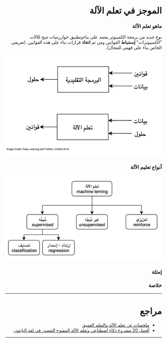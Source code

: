 <div dir="rtl" lang="ar">
<meta charset="utf-8">

# الموجز في تعلم الآلة


### ماهو تعلم الآلة

نوع جديد من برمجة الكمبيوتر يعتمد على بناءوتطبيق خوارزميات تتيح للآلات "الكمبيوترات" **إستنباط** القوانين ومن ثم **اتخاذ** قرارات بناء على هذه القوانين. (تعريفي الخاص بناء على فهمي للمجال).

![](assets/README-09536b54.png)

<!-- To edit image: /Users/Aziz/Google Drive/draw.io -->

### أنواع تعليم الآلة

![](assets/README-e452aa33.png)

### إمثلة

### خلاصة


<hr>

# مراجع

- [ملخصات عن تعلم الآلة والتعلم العميق](https://github.com/shervinea/cheatsheet-translation/tree/master/ar)
- [أفضل 20 مشروع ذكاء اصطناعي وتعلم الآلة المفتوح المصدر في لغة البايثون
](https://www.threadsnj.com/single-post/top-20-python-ai-and-machine-learning-open-source-projects)


</div>


<hr>
